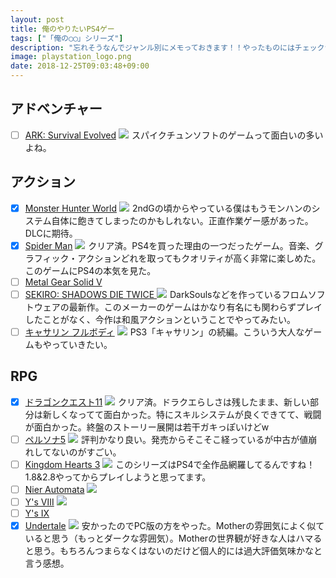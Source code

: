 ```yaml
---
layout: post
title: 俺のやりたいPS4ゲー
tags: ["「俺の◯◯」シリーズ"]
description: "忘れそうなんでジャンル別にメモっておきます！！やったものにはチェックつけていきます。"
image: playstation_logo.png
date: 2018-12-25T09:03:48+09:00
---
```

## アドベンチャー
- [ ] [ARK: Survival Evolved](https://www.spike-chunsoft.co.jp/ark/)
<a href="https://www.amazon.co.jp/%E3%82%B9%E3%83%91%E3%82%A4%E3%82%AF%E3%83%BB%E3%83%81%E3%83%A5%E3%83%B3%E3%82%BD%E3%83%95%E3%83%88-%E3%80%90PS4%E3%80%91ARK-Survival-Evolved/dp/B072QWRXBC/ref=as_li_ss_il?s=videogames&ie=UTF8&qid=1546574609&sr=1-1&keywords=ARK:+Survival+Evolved&linkCode=li2&tag=pipinosuke04-22&linkId=a9497186c39aa63b83d0ad50f1a4766c&language=ja_JP" target="_blank"><img border="0" src="//ws-fe.amazon-adsystem.com/widgets/q?_encoding=UTF8&ASIN=B072QWRXBC&Format=_SL160_&ID=AsinImage&MarketPlace=JP&ServiceVersion=20070822&WS=1&tag=pipinosuke04-22&language=ja_JP" ></a><img src="https://ir-jp.amazon-adsystem.com/e/ir?t=pipinosuke04-22&language=ja_JP&l=li2&o=9&a=B072QWRXBC" width="1" height="1" border="0" alt="" style="border:none !important; margin:0px !important;" />
スパイクチュンソフトのゲームって面白いの多いよね。

## アクション
- [x] [Monster Hunter World](http://www.capcom.co.jp/monsterhunter/world/)
<a href="https://www.amazon.co.jp/%E3%82%AB%E3%83%97%E3%82%B3%E3%83%B3-%E3%83%A2%E3%83%B3%E3%82%B9%E3%82%BF%E3%83%BC%E3%83%8F%E3%83%B3%E3%82%BF%E3%83%BC-%E3%83%AF%E3%83%BC%E3%83%AB%E3%83%89-PS4/dp/B075RZ4MN2/ref=as_li_ss_il?ie=UTF8&linkCode=li2&tag=pipinosuke04-22&linkId=947bf20f9905c25c7476194e15089e21&language=ja_JP" target="_blank"><img border="0" src="//ws-fe.amazon-adsystem.com/widgets/q?_encoding=UTF8&ASIN=B075RZ4MN2&Format=_SL160_&ID=AsinImage&MarketPlace=JP&ServiceVersion=20070822&WS=1&tag=pipinosuke04-22&language=ja_JP" ></a><img src="https://ir-jp.amazon-adsystem.com/e/ir?t=pipinosuke04-22&language=ja_JP&l=li2&o=9&a=B075RZ4MN2" width="1" height="1" border="0" alt="" style="border:none !important; margin:0px !important;" />
2ndGの頃からやっている僕はもうモンハンのシステム自体に飽きてしまったのかもしれない。正直作業ゲー感があった。DLCに期待。
- [x] [Spider Man](https://www.jp.playstation.com/games/marvels-spider-man/)
<a href="https://www.amazon.co.jp/%E3%82%BD%E3%83%8B%E3%83%BC%E3%83%BB%E3%82%A4%E3%83%B3%E3%82%BF%E3%83%A9%E3%82%AF%E3%83%86%E3%82%A3%E3%83%96%E3%82%A8%E3%83%B3%E3%82%BF%E3%83%86%E3%82%A4%E3%83%B3%E3%83%A1%E3%83%B3%E3%83%88-%E3%80%90PS4%E3%80%91Marvels-Spider-Man/dp/B07CNDV7J4/ref=as_li_ss_il?s=videogames&ie=UTF8&qid=1546537416&sr=1-2&keywords=spiderman&linkCode=li2&tag=pipinosuke04-22&linkId=fd12ee9fca7ad3e583099220f0b25669&language=ja_JP" target="_blank"><img border="0" src="//ws-fe.amazon-adsystem.com/widgets/q?_encoding=UTF8&ASIN=B07CNDV7J4&Format=_SL160_&ID=AsinImage&MarketPlace=JP&ServiceVersion=20070822&WS=1&tag=pipinosuke04-22&language=ja_JP" ></a><img src="https://ir-jp.amazon-adsystem.com/e/ir?t=pipinosuke04-22&language=ja_JP&l=li2&o=9&a=B07CNDV7J4" width="1" height="1" border="0" alt="" style="border:none !important; margin:0px !important;" />
クリア済。PS4を買った理由の一つだったゲーム。音楽、グラフィック・アクションどれを取ってもクオリティが高く非常に楽しめた。このゲームにPS4の本気を見た。
- [ ] [Metal Gear Solid V](https://www.konami.com/mg/mgs5/tpp/jp/)
- [ ] [SEKIRO: SHADOWS DIE TWICE ](https://amzn.to/2ReN1hz)
<a href="https://www.amazon.co.jp/SEKIRO-SHADOWS-%E3%80%90%E4%BA%88%E7%B4%84%E7%89%B9%E5%85%B8%E3%80%91%E7%89%B9%E5%88%A5%E4%BB%95%E6%A7%98%E3%83%91%E3%83%83%E3%82%B1%E3%83%BC%E3%82%B8%E3%83%BB%E3%83%87%E3%82%B8%E3%82%BF%E3%83%AB%E3%82%A2%E3%83%BC%E3%83%88%E3%83%AF%E3%83%BC%E3%82%AF-%E3%83%9F%E3%83%8B%E3%82%B5%E3%82%A6%E3%83%B3%E3%83%89%E3%83%88%E3%83%A9%E3%83%83%E3%82%AF-%E3%82%AA%E3%83%B3%E3%83%A9%E3%82%A4%E3%83%B3%E3%82%B3%E3%83%BC%E3%83%89/dp/B07H7G3LK2/ref=as_li_ss_il?_encoding=UTF8&psc=1&refRID=QJFYFCYDC2TXEB01AD2M&linkCode=li2&tag=pipinosuke04-22&linkId=f3052f6068c504a5501615ec415a74ae&language=ja_JP" target="_blank"><img border="0" src="//ws-fe.amazon-adsystem.com/widgets/q?_encoding=UTF8&ASIN=B07H7G3LK2&Format=_SL160_&ID=AsinImage&MarketPlace=JP&ServiceVersion=20070822&WS=1&tag=pipinosuke04-22&language=ja_JP" ></a><img src="https://ir-jp.amazon-adsystem.com/e/ir?t=pipinosuke04-22&language=ja_JP&l=li2&o=9&a=B07H7G3LK2" width="1" height="1" border="0" alt="" style="border:none !important; margin:0px !important;" />
DarkSoulsなどを作っているフロムソフトウェアの最新作。このメーカーのゲームはかなり有名にも関わらずプレイしたことがなく、今作は和風アクションということでやってみたい。
- [ ] [キャサリン フルボディ](https://amzn.to/2C8Jh6P)
<a href="https://www.amazon.co.jp/%E3%82%AD%E3%83%A3%E3%82%B5%E3%83%AA%E3%83%B3%E3%83%BB%E3%83%95%E3%83%AB%E3%83%9C%E3%83%87%E3%82%A3-%E3%80%90%E5%85%88%E7%9D%80%E8%B3%BC%E5%85%A5%E7%89%B9%E5%85%B8%E3%80%91DLC%E3%80%8C%E3%83%9A%E3%83%AB%E3%82%BD%E3%83%8A5-%E3%83%97%E3%83%AC%E3%82%A4%E3%82%A2%E3%83%96%E3%83%AB%E3%82%AD%E3%83%A3%E3%83%A9%E2%80%9C%E3%82%B8%E3%83%A7%E3%83%BC%E3%82%AB%E3%83%BC-%E6%80%AA%E7%9B%97%E5%9B%A3%E3%82%B9%E3%83%9A%E3%82%B7%E3%83%A3%E3%83%AB%E5%AE%9F%E6%B3%81%E3%82%BB%E3%83%83%E3%83%88%E3%80%8D-%E5%90%8C%E6%A2%B1/dp/B07H8H61ZL/ref=as_li_ss_il?ie=UTF8&linkCode=li2&tag=pipinosuke04-22&linkId=41c5bbab84a3635e6b938058f698028a&language=ja_JP" target="_blank"><img border="0" src="//ws-fe.amazon-adsystem.com/widgets/q?_encoding=UTF8&ASIN=B07H8H61ZL&Format=_SL160_&ID=AsinImage&MarketPlace=JP&ServiceVersion=20070822&WS=1&tag=pipinosuke04-22&language=ja_JP" ></a><img src="https://ir-jp.amazon-adsystem.com/e/ir?t=pipinosuke04-22&language=ja_JP&l=li2&o=9&a=B07H8H61ZL" width="1" height="1" border="0" alt="" style="border:none !important; margin:0px !important;" />
PS3「キャサリン」の続編。こういう大人なゲームもやっていきたい。

## RPG
- [x]  [ドラゴンクエスト11](http://www.dq11.jp/)
<a href="https://www.amazon.co.jp/%E3%82%B9%E3%82%AF%E3%82%A6%E3%82%A7%E3%82%A2%E3%83%BB%E3%82%A8%E3%83%8B%E3%83%83%E3%82%AF%E3%82%B9-%E3%80%90PS4%E3%80%91%E3%83%89%E3%83%A9%E3%82%B4%E3%83%B3%E3%82%AF%E3%82%A8%E3%82%B9%E3%83%88XI-%E9%81%8E%E3%81%8E%E5%8E%BB%E3%82%8A%E3%81%97%E6%99%82%E3%82%92%E6%B1%82%E3%82%81%E3%81%A6/dp/B06Y63281P/ref=as_li_ss_il?ie=UTF8&qid=1546537337&sr=8-1&keywords=%E3%83%89%E3%83%A9%E3%82%AF%E3%82%A8+%EF%BC%91%EF%BC%91&linkCode=li2&tag=pipinosuke04-22&linkId=9b319e5aa43f2799a5c66899a2fb7b2f&language=ja_JP" target="_blank"><img border="0" src="//ws-fe.amazon-adsystem.com/widgets/q?_encoding=UTF8&ASIN=B06Y63281P&Format=_SL160_&ID=AsinImage&MarketPlace=JP&ServiceVersion=20070822&WS=1&tag=pipinosuke04-22&language=ja_JP" ></a><img src="https://ir-jp.amazon-adsystem.com/e/ir?t=pipinosuke04-22&language=ja_JP&l=li2&o=9&a=B06Y63281P" width="1" height="1" border="0" alt="" style="border:none !important; margin:0px !important;" />
クリア済。ドラクエらしさは残したまま、新しい部分は新しくなってて面白かった。特にスキルシステムが良くできてて、戦闘が面白かった。終盤のストーリー展開は若干ガキっぽいけどw
- [ ] [ペルソナ5](http://persona5.jp/)
<a href="https://www.amazon.co.jp/%E3%82%A2%E3%83%88%E3%83%A9%E3%82%B9-%E3%83%9A%E3%83%AB%E3%82%BD%E3%83%8A5-%E6%96%B0%E4%BE%A1%E6%A0%BC%E7%89%88-PS4/dp/B07FB4W3K5/ref=as_li_ss_il?ie=UTF8&qid=1546537681&sr=8-1&keywords=persona5+%E3%82%B2%E3%83%BC%E3%83%A0&linkCode=li2&tag=pipinosuke04-22&linkId=82c2f097be4f91e332c038d92015e8a4&language=ja_JP" target="_blank"><img border="0" src="//ws-fe.amazon-adsystem.com/widgets/q?_encoding=UTF8&ASIN=B07FB4W3K5&Format=_SL160_&ID=AsinImage&MarketPlace=JP&ServiceVersion=20070822&WS=1&tag=pipinosuke04-22&language=ja_JP" ></a><img src="https://ir-jp.amazon-adsystem.com/e/ir?t=pipinosuke04-22&language=ja_JP&l=li2&o=9&a=B07FB4W3K5" width="1" height="1" border="0" alt="" style="border:none !important; margin:0px !important;" />
評判かなり良い。発売からそこそこ経っているが中古が値崩れしてないのがすごい。
- [ ] [Kingdom Hearts 3](https://www.jp.square-enix.com/kingdom/kh3/)
<a href="https://www.amazon.co.jp/%E3%82%B9%E3%82%AF%E3%82%A6%E3%82%A7%E3%82%A2%E3%83%BB%E3%82%A8%E3%83%8B%E3%83%83%E3%82%AF%E3%82%B9-%E3%82%AD%E3%83%B3%E3%82%B0%E3%83%80%E3%83%A0-%E3%83%8F%E3%83%BC%E3%83%84III-PS4/dp/B07DP4F3PZ/ref=as_li_ss_il?ie=UTF8&linkCode=li2&tag=pipinosuke04-22&linkId=c964fbf271d1c2f723dd486b47af7308&language=ja_JP" target="_blank"><img border="0" src="//ws-fe.amazon-adsystem.com/widgets/q?_encoding=UTF8&ASIN=B07DP4F3PZ&Format=_SL160_&ID=AsinImage&MarketPlace=JP&ServiceVersion=20070822&WS=1&tag=pipinosuke04-22&language=ja_JP" ></a><img src="https://ir-jp.amazon-adsystem.com/e/ir?t=pipinosuke04-22&language=ja_JP&l=li2&o=9&a=B07DP4F3PZ" width="1" height="1" border="0" alt="" style="border:none !important; margin:0px !important;" />
このシリーズはPS4で全作品網羅してるんですね！1.8&2.8やってからプレイしようと思ってます。
- [ ] [Nier Automata](http://www.jp.square-enix.com/nierautomata/)
<a href="https://www.amazon.co.jp/%E3%83%8B%E3%83%BC%E3%82%A2-%E3%82%AA%E3%83%BC%E3%83%88%E3%83%9E%E3%82%BF-%E3%82%B2%E3%83%BC%E3%83%A0-%E3%83%A8%E3%83%AB%E3%83%8F-%E3%82%A8%E3%83%87%E3%82%A3%E3%82%B7%E3%83%A7%E3%83%B3/dp/B07L8KKFFJ/ref=as_li_ss_il?ie=UTF8&linkCode=li2&tag=pipinosuke04-22&linkId=e418b76e6aeeef431a75cf5d85473756&language=ja_JP" target="_blank"><img border="0" src="//ws-fe.amazon-adsystem.com/widgets/q?_encoding=UTF8&ASIN=B07L8KKFFJ&Format=_SL160_&ID=AsinImage&MarketPlace=JP&ServiceVersion=20070822&WS=1&tag=pipinosuke04-22&language=ja_JP" ></a><img src="https://ir-jp.amazon-adsystem.com/e/ir?t=pipinosuke04-22&language=ja_JP&l=li2&o=9&a=B07L8KKFFJ" width="1" height="1" border="0" alt="" style="border:none !important; margin:0px !important;" />
- [ ] [Y's Ⅷ](https://www.falcom.co.jp/ys8_ps4/)
<a href="https://www.amazon.co.jp/%E3%82%A4%E3%83%BC%E3%82%B9VIII-Lacrimosa-of-DANA-PS4/dp/B01NCZCB2H/ref=as_li_ss_il?s=videogames&ie=UTF8&qid=1546574536&sr=1-2&keywords=ys+viii&linkCode=li2&tag=pipinosuke04-22&linkId=3fa85a3730776abe499557b421868005&language=ja_JP" target="_blank"><img border="0" src="//ws-fe.amazon-adsystem.com/widgets/q?_encoding=UTF8&ASIN=B01NCZCB2H&Format=_SL160_&ID=AsinImage&MarketPlace=JP&ServiceVersion=20070822&WS=1&tag=pipinosuke04-22&language=ja_JP" ></a><img src="https://ir-jp.amazon-adsystem.com/e/ir?t=pipinosuke04-22&language=ja_JP&l=li2&o=9&a=B01NCZCB2H" width="1" height="1" border="0" alt="" style="border:none !important; margin:0px !important;" />
- [ ] [Y's Ⅸ](https://www.falcom.co.jp/ys9/)
- [x] [Undertale](https://undertale.jp/)
<a href="https://www.amazon.co.jp/%E3%83%8F%E3%83%81%E3%83%8E%E3%83%A8%E3%83%B3-UNDERTALE-PS4-%E3%80%90%E6%B0%B8%E4%B9%85%E5%B0%81%E5%85%A5%E7%89%B9%E5%85%B8%E3%80%91%E3%82%B9%E3%83%88%E3%83%BC%E3%83%AA%E3%83%BC%E3%83%96%E3%83%83%E3%82%AF%E3%83%AC%E3%83%83%E3%83%88-%E5%90%8C%E6%A2%B1/dp/B079PVN2X8/ref=as_li_ss_il?ie=UTF8&linkCode=li2&tag=pipinosuke04-22&linkId=fbe6b62c692873ebe05ecc59d40e74d3&language=ja_JP" target="_blank"><img border="0" src="//ws-fe.amazon-adsystem.com/widgets/q?_encoding=UTF8&ASIN=B079PVN2X8&Format=_SL160_&ID=AsinImage&MarketPlace=JP&ServiceVersion=20070822&WS=1&tag=pipinosuke04-22&language=ja_JP" ></a><img src="https://ir-jp.amazon-adsystem.com/e/ir?t=pipinosuke04-22&language=ja_JP&l=li2&o=9&a=B079PVN2X8" width="1" height="1" border="0" alt="" style="border:none !important; margin:0px !important;" />
安かったのでPC版の方をやった。Motherの雰囲気によく似ていると思う（もっとダークな雰囲気）。Motherの世界観が好きな人はハマると思う。もちろんつまらなくはないのだけど個人的には過大評価気味かなと言う感想。
